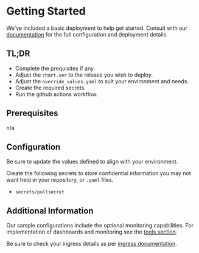 # Getting Started
We've included a basic deployment to help get started.
Consult with our [documentation](https://all.docs.genesys.com/PEC-AD/Current/WWEPEGuide) for the full configuration and deployment details.

## TL;DR
- Complete the prequisites if any.
- Adjust the `chart.ver` to the release you wish to deploy.
- Adjust the `override_values.yaml` to suit your environment and needs.
- Create the required secrets.
- Run the github actions workflow.

## Prerequisites

n/a

## Configuration

Be sure to update the values defined to align with your environment.

Create the following secrets to store confidential information you may not want held in your repository, or `.yaml` files. 
- `secrets/pullsecret`

## Additional Information

Our sample configurations include the optional monitoring capabilities. For implementation of dashboards and monitoring see the [tools section](/tools).

Be sure to check your ingress details as per [ingress documentation](/doc/ingress.md).
